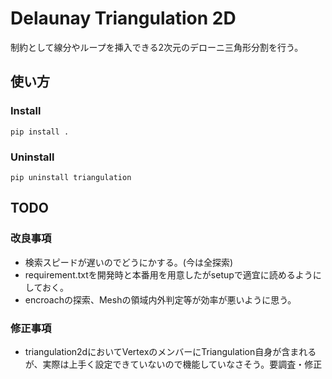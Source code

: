 # Delaunay Triangulation 2D
制約として線分やループを挿入できる2次元のデローニ三角形分割を行う。

## 使い方
###  Install
```
pip install .
```

### Uninstall
```
pip uninstall triangulation
```

## TODO
### 改良事項
- 検索スピードが遅いのでどうにかする。(今は全探索)
- requirement.txtを開発時と本番用を用意したがsetupで適宜に読めるようにしておく。
- encroachの探索、Meshの領域内外判定等が効率が悪いように思う。

### 修正事項
- triangulation2dにおいてVertexのメンバーにTriangulation自身が含まれるが、実際は上手く設定できていないので機能していなさそう。要調査・修正